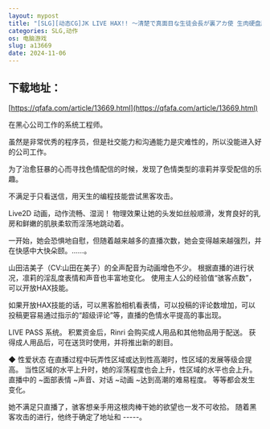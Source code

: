 ```yaml
---
layout: mypost
title: "[SLG][动态CG]JK LIVE HAX!! ～清楚で真面目な生徒会長が裏アカ使 生肉硬盘版[2.7G]"
categories: SLG,动作
os: 电脑游戏
slug: a13669
date: 2024-11-06
---
```


## 下载地址：

[https://qfafa.com/article/13669.html](https://qfafa.com/article/13669.html)

在黑心公司工作的系统工程师。

虽然是非常优秀的程序员，但是社交能力和沟通能力是灾难性的，所以没能进入好的公司工作。

为了治愈狂暴的心而寻找色情配信的时候，发现了色情类型的凛莉并享受配信的乐趣。

不满足于只看送信，用天生的编程技能尝试黑客攻击。 
 
Live2D 动画，动作流畅、湿润！
物理效果让她的头发如丝般顺滑，发育良好的乳房和鲜嫩的肌肤柔软而淫荡地跳动着。

一开始，她会恐惧地自慰，但随着越来越多的直播次数，她会变得越来越强烈，并在快感中大快朵颐。......。

山田洁美子（CV:山田在美子）的全声配音为动画增色不少。
根据直播的进行状况，凛莉的淫乱度表情和声音也丰富地变化。
使用主人公的经验值“骇客点数”，可以开放HAX技能。

如果开放HAX技能的话，可以黑客脸相机看表情，可以投稿的评论数增加，可以投稿更容易通过指示的“超级评论”等，直播的色情水平提高的事出现。

LIVE PASS 系统。
积累资金后，Rinri 会购买成人用品和其他物品用于配送。
获得成人用品后，可在送货时使用，并将推出新的剧目。

◆ 性爱状态
在直播过程中玩弄性区域或达到性高潮时，性区域的发展等级会提高。
当性区域的水平上升时，她的淫荡程度也会上升，性区域的水平也会上升。
直播中的
~面部表情
~声音、对话
~动画
~达到高潮的难易程度。
等等都会发生变化。

她不满足只直播了，骇客想亲手用这根肉棒干她的欲望也一发不可收拾。
随着黑客攻击的进行，他终于确定了地址和 -----。